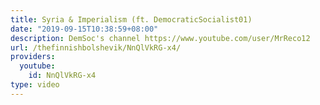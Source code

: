 ```yaml
---
title: Syria & Imperialism (ft. DemocraticSocialist01)
date: "2019-09-15T10:38:59+08:00"
description: DemSoc's channel https://www.youtube.com/user/MrReco12
url: /thefinnishbolshevik/NnQlVkRG-x4/
providers:
  youtube:
    id: NnQlVkRG-x4
type: video
---
```

